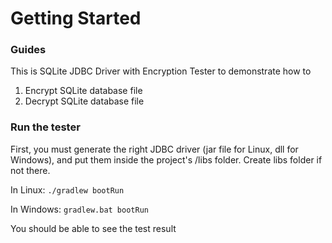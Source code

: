 # Getting Started

### Guides

This is SQLite JDBC Driver with Encryption Tester to demonstrate how to 

1. Encrypt SQLite database file
2. Decrypt SQLite database file

### Run the tester

First, you must generate the right JDBC driver (jar file for Linux, dll for Windows),
and put them inside the project's /libs folder.  Create libs folder if not there.

In Linux:
```./gradlew bootRun```

In Windows:
```gradlew.bat bootRun```

You should be able to see the test result